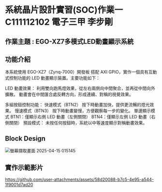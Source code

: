 # 系統晶片設計實習(SOC)作業一   C111112102 電子三甲 李步剛

## 作業主題 : EGO-XZ7多模式LED動畫顯示系統
## 功能介紹
本系統使用 EGO-XZ7（Zynq-7000）開發板 搭配 AXI GPIO，實作一個具有互動式控制功能的 LED 動畫顯示裝置。主要功能如下：

LED 動畫效果：
利用雙向跑馬燈效果，從左右兩側向中間聚合，並再從中間向外擴散。
動畫會在中間匯合處反轉方向，形成連續、對稱的視覺效果。

多組按鈕控制功能：
快速模式（BTN2）
按下時動畫加快，提供更流暢的燈光效果。
慢速模式（BTN3）
按下時動畫變慢，方便觀察每一步的變化。
單邊顯示模式
BTN1：僅顯示右側 LED 動畫（左側關閉）
BTN4：僅顯示左側 LED 動畫（右側關閉）
預設模式：
未按任何按鈕時，系統以中等速度顯示對稱動畫效果。

## Block Design
![螢幕擷取畫面 2025-04-15 015145](https://github.com/user-attachments/assets/43f11925-d596-450a-b5f4-6761b64da03b)



## 實作示範影片
https://github.com/user-attachments/assets/58d20088-b7c5-4e95-a544-1f9001d7ad20

